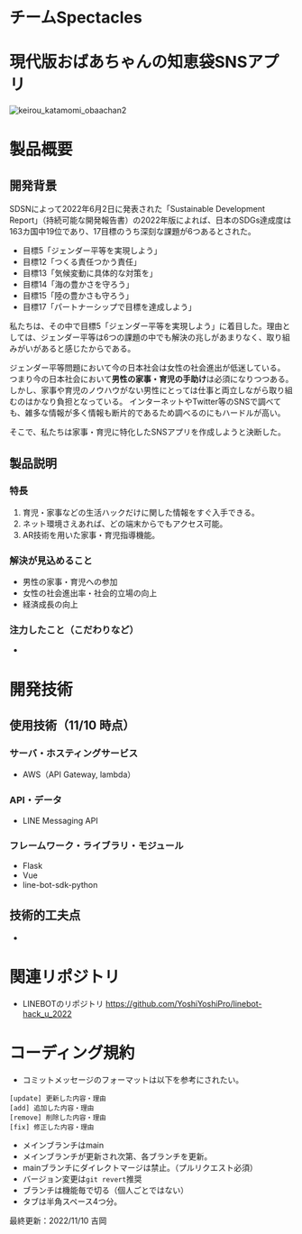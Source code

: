 # チームSpectacles

# 現代版おばあちゃんの知恵袋SNSアプリ
![keirou_katamomi_obaachan2](https://user-images.githubusercontent.com/106864912/200448739-8fb2e019-4732-4ab2-9824-70e966deabb0.png)

# 製品概要
## 開発背景
SDSNによって2022年6月2日に発表された「Sustainable Development Report」（持続可能な開発報告書）の2022年版によれば、日本のSDGs達成度は163カ国中19位であり、17目標のうち深刻な課題が6つあるとされた。

- 目標5「ジェンダー平等を実現しよう」
- 目標12「つくる責任つかう責任」
- 目標13「気候変動に具体的な対策を」
- 目標14「海の豊かさを守ろう」
- 目標15「陸の豊かさも守ろう」
- 目標17「パートナーシップで目標を達成しよう」

私たちは、その中で目標5「ジェンダー平等を実現しよう」に着目した。理由としては、ジェンダー平等は6つの課題の中でも解決の兆しがあまりなく、取り組みがいがあると感じたからである。

ジェンダー平等問題において今の日本社会は女性の社会進出が低迷している。
つまり今の日本社会において**男性の家事・育児の手助け**は必須になりつつある。
しかし、家事や育児のノウハウがない男性にとっては仕事と両立しながら取り組むのはかなり負担となっている。
インターネットやTwitter等のSNSで調べても、雑多な情報が多く情報も断片的であるため調べるのにもハードルが高い。

そこで、私たちは家事・育児に特化したSNSアプリを作成しようと決断した。

## 製品説明
### 特長
1. 育児・家事などの生活ハックだけに関した情報をすぐ入手できる。
1. ネット環境さえあれば、どの端末からでもアクセス可能。
1. AR技術を用いた家事・育児指導機能。

### 解決が見込めること
- 男性の家事・育児への参加
- 女性の社会進出率・社会的立場の向上
- 経済成長の向上

### 注力したこと（こだわりなど）
- 

# 開発技術
## 使用技術（11/10 時点）
### サーバ・ホスティングサービス
- AWS（API Gateway, lambda）

### API・データ
- LINE Messaging API

### フレームワーク・ライブラリ・モジュール
- Flask
- Vue
- line-bot-sdk-python

## 技術的工夫点
- 

# 関連リポジトリ
- LINEBOTのリポジトリ
https://github.com/YoshiYoshiPro/linebot-hack_u_2022

# コーディング規約
- コミットメッセージのフォーマットは以下を参考にされたい。
```
[update] 更新した内容・理由
[add] 追加した内容・理由
[remove] 削除した内容・理由
[fix] 修正した内容・理由
```
- メインブランチはmain
- メインブランチが更新され次第、各ブランチを更新。
- mainブランチにダイレクトマージは禁止。（プルリクエスト必須）
- バージョン変更は```git revert```推奨
- ブランチは機能毎で切る（個人ごとではない）
- タブは半角スペース4つ分。


最終更新：2022/11/10 吉岡

